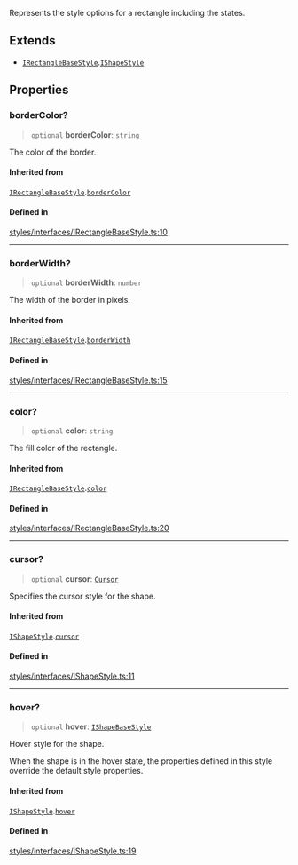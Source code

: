 Represents the style options for a rectangle including the states.

## Extends

- [`IRectangleBaseStyle`](IRectangleBaseStyle.md).[`IShapeStyle`](IShapeStyle.md)

## Properties

### borderColor?

> `optional` **borderColor**: `string`

The color of the border.

#### Inherited from

[`IRectangleBaseStyle`](IRectangleBaseStyle.md).[`borderColor`](IRectangleBaseStyle.md#bordercolor)

#### Defined in

[styles/interfaces/IRectangleBaseStyle.ts:10](https://github.com/avolutions/canvas-painter/blob/main/src/styles/interfaces/IRectangleBaseStyle.ts#L10)

***

### borderWidth?

> `optional` **borderWidth**: `number`

The width of the border in pixels.

#### Inherited from

[`IRectangleBaseStyle`](IRectangleBaseStyle.md).[`borderWidth`](IRectangleBaseStyle.md#borderwidth)

#### Defined in

[styles/interfaces/IRectangleBaseStyle.ts:15](https://github.com/avolutions/canvas-painter/blob/main/src/styles/interfaces/IRectangleBaseStyle.ts#L15)

***

### color?

> `optional` **color**: `string`

The fill color of the rectangle.

#### Inherited from

[`IRectangleBaseStyle`](IRectangleBaseStyle.md).[`color`](IRectangleBaseStyle.md#color)

#### Defined in

[styles/interfaces/IRectangleBaseStyle.ts:20](https://github.com/avolutions/canvas-painter/blob/main/src/styles/interfaces/IRectangleBaseStyle.ts#L20)

***

### cursor?

> `optional` **cursor**: [`Cursor`](../enumerations/Cursor.md)

Specifies the cursor style for the shape.

#### Inherited from

[`IShapeStyle`](IShapeStyle.md).[`cursor`](IShapeStyle.md#cursor)

#### Defined in

[styles/interfaces/IShapeStyle.ts:11](https://github.com/avolutions/canvas-painter/blob/main/src/styles/interfaces/IShapeStyle.ts#L11)

***

### hover?

> `optional` **hover**: [`IShapeBaseStyle`](IShapeBaseStyle.md)

Hover style for the shape.

When the shape is in the hover state, the properties defined in this style
override the default style properties.

#### Inherited from

[`IShapeStyle`](IShapeStyle.md).[`hover`](IShapeStyle.md#hover)

#### Defined in

[styles/interfaces/IShapeStyle.ts:19](https://github.com/avolutions/canvas-painter/blob/main/src/styles/interfaces/IShapeStyle.ts#L19)
